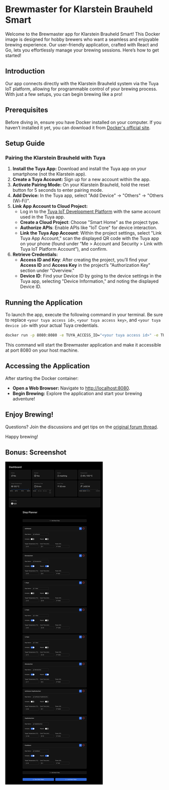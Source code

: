 # Brewmaster for Klarstein Brauheld Smart

Welcome to the Brewmaster app for Klarstein Brauheld Smart! This Docker image is designed for hobby brewers who want a seamless and enjoyable brewing experience. Our user-friendly application, crafted with React and Go, lets you effortlessly manage your brewing sessions. Here’s how to get started!

## Introduction

Our app connects directly with the Klarstein Brauheld system via the Tuya IoT platform, allowing for programmable control of your brewing process. With just a few setups, you can begin brewing like a pro!

## Prerequisites

Before diving in, ensure you have Docker installed on your computer. If you haven’t installed it yet, you can download it from [Docker's official site](https://docs.docker.com/get-docker/).

## Setup Guide

### Pairing the Klarstein Brauheld with Tuya

1. **Install the Tuya App:** Download and install the Tuya app on your smartphone (not the Klarstein app).
2. **Create a Tuya Account:** Sign up for a new account within the app.
3. **Activate Pairing Mode:** On your Klarstein Brauheld, hold the reset button for 5 seconds to enter pairing mode.
4. **Add Device:** In the Tuya app, select "Add Device" -> "Others" -> "Others (Wi-Fi)".
5. **Link App Account to Cloud Project:**
   - Log in to the [Tuya IoT Development Platform](https://iot.tuya.com/) with the same account used in the Tuya app.
   - **Create a Cloud Project**: Choose "Smart Home" as the project type.
   - **Authorize APIs**: Enable APIs like "IoT Core" for device interaction.
   - **Link the Tuya App Account**: Within the project settings, select "Link Tuya App Account," scan the displayed QR code with the Tuya app on your phone (found under “Me > Account and Security > Link with Tuya IoT Platform Account”), and confirm.
6. **Retrieve Credentials:**
   - **Access ID and Key**: After creating the project, you’ll find your **Access ID** and **Access Key** in the project’s "Authorization Key" section under "Overview."
   - **Device ID**: Find your Device ID by going to the device settings in the Tuya app, selecting "Device Information," and noting the displayed Device ID.

## Running the Application

To launch the app, execute the following command in your terminal.
Be sure to replace `<your tuya access id>`, `<your tuya access key>`, and `<your tuya device id>` with your actual Tuya credentials.

```bash
docker run -p 8080:8080 -e TUYA_ACCESS_ID="<your tuya access id>" -e TUYA_ACCESS_KEY="<your tuya access key>" -e TUYA_DEVICE_ID="<your tuya device id>" icereed/brewmaster
```

This command will start the Brewmaster application and make it accessible at port 8080 on your host machine.

## Accessing the Application

After starting the Docker container:

- **Open a Web Browser:** Navigate to [http://localhost:8080](http://localhost:8080).
- **Begin Brewing:** Explore the application and start your brewing adventure!

## Enjoy Brewing!

Questions? Join the discussions and get tips on the [original forum thread](https://hobbybrauer.de/forum/viewtopic.php?p=519277).

Happy brewing!

## Bonus: Screenshot

![Screenshot](./images/screenshot.png)
